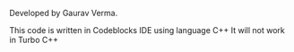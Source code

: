 Developed by Gaurav Verma.
 
This code is written in Codeblocks IDE using language C++
It will not work in Turbo C++
